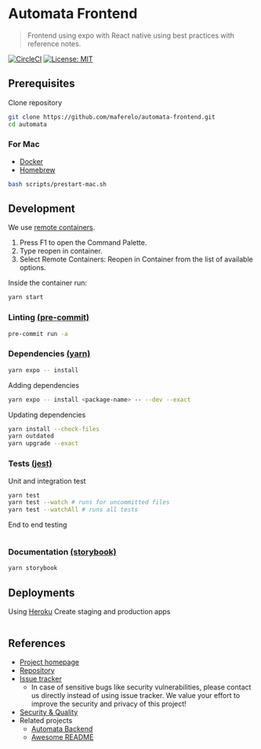 # Automata Frontend

> Frontend using expo with React native
> using best practices with reference notes.

[![CircleCI](https://dl.circleci.com/status-badge/img/gh/maferelo/automata-frontend/tree/main.svg?style=svg)](https://dl.circleci.com/status-badge/redirect/gh/maferelo/automata-frontend/tree/main)
[![License: MIT](https://img.shields.io/badge/License-MIT-yellow.svg)](https://opensource.org/licenses/MIT)

## Prerequisites

Clone repository

```bash
git clone https://github.com/maferelo/automata-frontend.git
cd automata
```

### For Mac

- [Docker](https://www.docker.com/)
- [Homebrew](https://brew.sh/)

```bash
bash scripts/prestart-mac.sh
```

## Development

We use [remote containers](https://code.visualstudio.com/docs/remote/containers-tutorial).

1. Press F1 to open the Command Palette.
2. Type reopen in container.
3. Select Remote Containers: Reopen in Container from the list of available options.

Inside the container run:

```bash
yarn start
```

### Linting [(pre-commit)](https://pre-commit.com/)

```bash
pre-commit run -a
```

### Dependencies [(yarn)](https://classic.yarnpkg.com/lang/en/docs/)

```bash
yarn expo -- install
```

Adding dependencies

```bash
yarn expo -- install <package-name> -- --dev --exact
```

Updating dependencies

```bash
yarn install --check-files
yarn outdated
yarn upgrade --exact
```

### Tests [(jest)](https://jestjs.io/docs/getting-started)

Unit and integration test

```bash
yarn test
yarn test --watch # runs for uncommitted files
yarn test --watchAll # runs all tests
```

End to end testing

```bash

```

### Documentation [(storybook)](https://storybook.js.org/docs/ember/get-started/introduction/)

```bash
yarn storybook
```

## Deployments

Using [Heroku](https://python-poetry.org/) Create staging and production apps

```bash

```

## References

- [Project homepage](https://your.github.com/automata-frontend/)
- [Repository](https://github.com/maferelo/automata-frontend/)
- [Issue tracker](https://github.com/maferelo/automata-frontend/issues)
  - In case of sensitive bugs like security vulnerabilities, please contact
    us directly instead of using issue tracker. We value your effort
    to improve the security and privacy of this project!
- [Security & Quality](https://github.com/maferelo/automata-frontend/security)
- Related projects
  - [Automata Backend](https://github.com/maferelo/automata-backend)
  - [Awesome README](https://github.com/matiassingers/awesome*readme)
